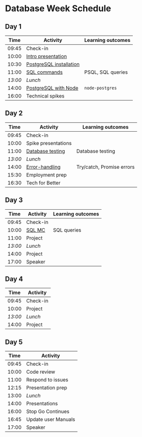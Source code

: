 # Database Week Schedule

## Day 1

| Time    | Activity                                    | Learning outcomes |
| ------- | ------------------------------------------- | ----------------- |
| 09:45   | Check-in                                    |                   |
| 10:00   | [Intro presentation][intro-slides]          |                   |
| 10:30   | [PostgreSQL installation][postgres-install] |                   |
| 11:00   | [SQL commands][sql-intro]                   | PSQL, SQL queries |
| _13:00_ | _Lunch_                                     |                   |
| 14:00   | [PostgreSQL with Node][postgres-node]       | `node-postgres`   |
| 16:00   | Technical spikes                            |                   |

[intro-slides]: https://docs.google.com/presentation/d/14LXEKmHM6xqjTvPLyKw0trtprGeNkD0VLgWkE8Z2ouo/edit#slide=id.g4dfce81f19_0_45
[postgres-install]: https://github.com/macintoshhelper/learn-sql/blob/master/postgresql/setup.md
[sql-intro]: https://github.com/foundersandcoders/sql-commands-intro/
[postgres-node]: https://github.com/oliverjam/learn-node-postgres

## Day 2

| Time    | Activity                         | Learning outcomes         |
| ------- | -------------------------------- | ------------------------- |
| 09:45   | Check-in                         |                           |
| 10:00   | Spike presentations              |                           |
| 11:00   | [Database testing][db-testing]   | Database testing          |
| _13:00_ | _Lunch_                          |                           |
| 14:00   | [Error-handling][error-handling] | Try/catch, Promise errors |
| 15:30   | Employment prep                  |                           |
| 16:30   | Tech for Better                  |                           |

[db-testing]: https://github.com/oliverjam/learn-database-testing
[error-handling]: https://github.com/oliverjam

## Day 3

| Time    | Activity         | Learning outcomes |
| ------- | ---------------- | ----------------- |
| 09:45   | Check-in         |                   |
| 10:00   | [SQL MC][sql-mc] | SQL queries       |
| 11:00   | Project          |                   |
| _13:00_ | _Lunch_          |                   |
| 14:00   | Project          |                   |
| 17:00   | Speaker          |                   |

[sql-mc]: https://github.com/foundersandcoders/db-morning-challenge

## Day 4

| Time    | Activity |
| ------- | -------- |
| 09:45   | Check-in |
| 10:00   | Project  |
| _13:00_ | _Lunch_  |
| 14:00   | Project  |

## Day 5

| Time  | Activity            |
| ----- | ------------------- |
| 09:45 | Check-in            |
| 10:00 | Code review         |
| 11:00 | Respond to issues   |
| 12:15 | Presentation prep   |
| 13:00 | _Lunch_             |
| 14:00 | Presentations       |
| 16:00 | Stop Go Continues   |
| 16:45 | Update user Manuals |
| 17:00 | Speaker             |
